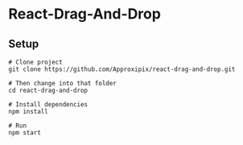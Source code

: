 # React-Drag-And-Drop

## Setup 
```shell
# Clone project
git clone https://github.com/Approxipix/react-drag-and-drop.git

# Then change into that folder
cd react-drag-and-drop

# Install dependencies
npm install

# Run
npm start
```
